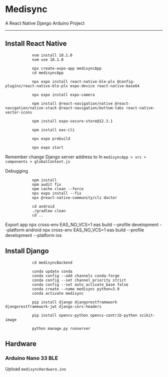 # Medisync
A React Native Django Arduino Project

---

## Install React Native
                nvm install 18.1.0
                nvm use 18.1.0

                npx create-expo-app medisyncApp
                cd medisyncApp
                
                npx expo install react-native-ble-plx @config-plugins/react-native-ble-plx expo-device react-native-base64

                npx expo install expo-camera

                npm install @react-navigation/native @react-navigation/native-stack @react-navigation/bottom-tabs react-native-vector-icons
                
                npm install expo-secure-store@12.3.1

                npm install eas-cli 

                npx expo prebuild

                npx expo start

Remember change Django server address to In ```medisyncApp > src > components > globalContext.js```

Debugging 

                npm install
                npm audit fix
                npm cache clean --force
                npx expo install --fix
                npx @react-native-community/cli doctor                
                
                cd android
                ./gradlew clean
                cd ..

Export app
                npx cross-env EAS_NO_VCS=1 eas build --profile development --platform android
                npx cross-env EAS_NO_VCS=1 eas build --profile development --platform ios

## Install Django
                cd medisyncBackend

                conda update conda
                conda config --add channels conda-forge
                conda config --set channel_priority strict
                conda config --set auto_activate_base false
                conda create --name medisync python=3.9
                conda activate medisync

                pip install django djangorestframework djangorestframework-jwt django-cors-headers 

                pip install opencv-python opencv-contrib-python scikit-image 

                python manage.py runserver 

## Hardware
### Arduino Nano 33 BLE
Upload ```medisyncHardware.ino```


  